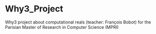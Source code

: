 # Why3_Project
Why3 project about computational reals (teacher: François Bobot) for the Parisian Master of Research in Computer Science (MPRI)
